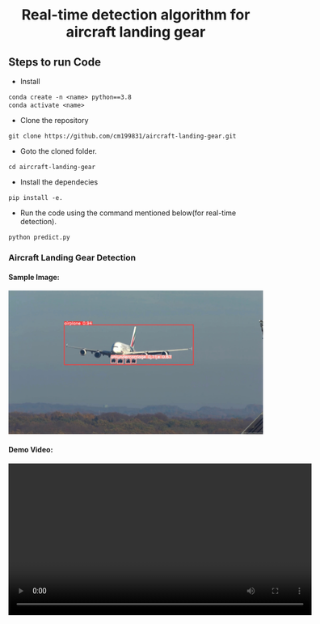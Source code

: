 <H1 align="center">Real-time detection algorithm for aircraft landing gear</H1>

## Steps to run Code

- Install
```
conda create -n <name> python==3.8
conda activate <name>
```

- Clone the repository
```
git clone https://github.com/cm199831/aircraft-landing-gear.git
```

- Goto the cloned folder.
```
cd aircraft-landing-gear
```

- Install the dependecies
```
pip install -e.
```

- Run the code using the command mentioned below(for real-time detection).
```
python predict.py
```

### Aircraft Landing Gear Detection

#### Sample Image:
![Aircraft Landing Gear](./aircraft.jpg)

#### Demo Video:
<video width="600" controls>
  <source src="./demo.mp4" type="video/mp4">
  <source src="./demo.webm" type="video/webm">
  Your browser does not support the video tag.
</video>








